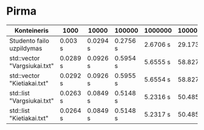 # Pirma
| Konteineris | 1000 | 10000 | 100000 | 1000000 | 10000000 |
| -- | -- | -- | -- | -- | -- | 
| Studento failo uzpildymas | 0.003 s | 0.0294 s | 0.2756 s | 2.6706 s | 29.1732 s |
|std::vector "Vargsiukai.txt" | 0.0289 s | 0.0926 s | 0.5954 s | 5.6555 s | 58.8272 s |
|std::vector "Kietiakai.txt" | 0.0292 s | 0.0926 s | 0.5955 s | 5.6554 s | 58.8275 s |
|std::list "Vargsiukai.txt" | 0.0263 s | 0.0849 s | 0.5148 s | 5.2316 s | 50.4858 s |
|std::list "Kietiakai.txt" |0.0264 s | 0.0849 s | 0.5148 s | 5.2317 s | 50.4859 s |
